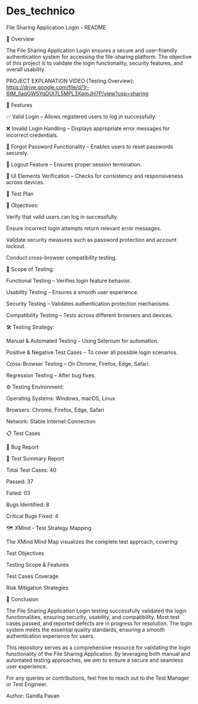 # Des_technico 
File Sharing Application Login - README

📌 Overview

The File Sharing Application Login ensures a secure and user-friendly authentication system for accessing the file-sharing platform. The objective of this project is to validate the login functionality, security features, and overall usability.

PROJECT EXPLANATION VIDEO (Testing Overview): https://drive.google.com/file/d/1r-6tM_llaqGW5YqDUt7L5MPL3XpmJH7P/view?usp=sharing

🚀 Features

✅ Valid Login – Allows registered users to log in successfully.

❌ Invalid Login Handling – Displays appropriate error messages for incorrect credentials.

🔐 Forgot Password Functionality – Enables users to reset passwords securely.

🔄 Logout Feature – Ensures proper session termination.

🎨 UI Elements Verification – Checks for consistency and responsiveness across devices.

📝 Test Plan

🎯 Objectives:

Verify that valid users can log in successfully.

Ensure incorrect login attempts return relevant error messages.

Validate security measures such as password protection and account lockout.

Conduct cross-browser compatibility testing.

📌 Scope of Testing:

Functional Testing – Verifies login feature behavior.

Usability Testing – Ensures a smooth user experience.

Security Testing – Validates authentication protection mechanisms.

Compatibility Testing – Tests across different browsers and devices.

🛠 Testing Strategy:

Manual & Automated Testing – Using Selenium for automation.

Positive & Negative Test Cases – To cover all possible login scenarios.

Cross-Browser Testing – On Chrome, Firefox, Edge, Safari.

Regression Testing – After bug fixes.

⚙️ Testing Environment:

Operating Systems: Windows, macOS, Linux

Browsers: Chrome, Firefox, Edge, Safari

Network: Stable Internet Connection

📋 Test Cases

🐞 Bug Report

📑 Test Summary Report

Total Test Cases: 40

Passed: 37

Failed: 03

Bugs Identified: 8

Critical Bugs Fixed: 4

🗺 XMind - Test Strategy Mapping

The XMind Mind Map visualizes the complete test approach, covering:

Test Objectives

Testing Scope & Features

Test Cases Coverage

Risk Mitigation Strategies

🏁 Conclusion

The File Sharing Application Login testing successfully validated the login functionalities, ensuring security, usability, and compatibility. Most test cases passed, and reported defects are in progress for resolution. The login system meets the essential quality standards, ensuring a smooth authentication experience for users.



This repository serves as a comprehensive resource for validating the login functionality of the File Sharing Application. By leveraging both manual and automated testing approaches, we aim to ensure a secure and seamless user experience.

For any queries or contributions, feel free to reach out to the Test Manager or Test Engineer.

Author: Gandla Pavan
